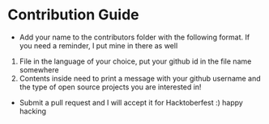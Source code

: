 # Contribution Guide

* Add your name to the contributors folder with the following format. If you need a reminder, I put mine in there as well
1. File in the language of your choice, put your github id in the file name somewhere
2. Contents inside need to print a message with your github username and the type of open source projects you are interested in!  
* Submit a pull request and I will accept it for Hacktoberfest :) happy hacking 
